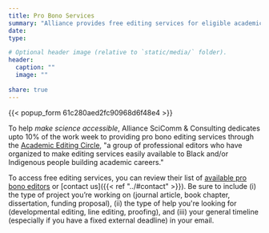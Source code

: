```yaml
---
title: Pro Bono Services
summary: "Alliance provides free editing services for eligible academics."
date:
type:

# Optional header image (relative to `static/media/` folder).
header:
  caption: ""
  image: ""
  
share: true
---
```

{{< popup_form 61c280aed2fc90968d6f48e4 >}}

To help _make science accessible_, Alliance SciComm & Consulting dedicates upto 10% of the work week to providing pro bono editing services through the [Academic Editing Circle](https://academic-editing-circle.us/), "a group of professional editors who have organized to make editing services easily available to Black and/or Indigenous people building academic careers."

To access free editing services, you can review their list of [available pro bono editors](https://academic-editing-circle.us/find-editors/) or [contact us]({{< ref "../#contact" >}}). Be sure to include (i) the type of project you’re working on (journal article, book chapter, dissertation, funding proposal), (ii) the type of help you're looking for (developmental editing, line editing, proofing), and (iii) your general timeline (especially if you have a fixed external deadline) in your email.
